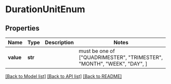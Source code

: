 # DurationUnitEnum


## Properties
Name | Type | Description | Notes
------------ | ------------- | ------------- | -------------
**value** | **str** |  |  must be one of ["QUADRIMESTER", "TRIMESTER", "MONTH", "WEEK", "DAY", ]

[[Back to Model list]](../README.md#documentation-for-models) [[Back to API list]](../README.md#documentation-for-api-endpoints) [[Back to README]](../README.md)


